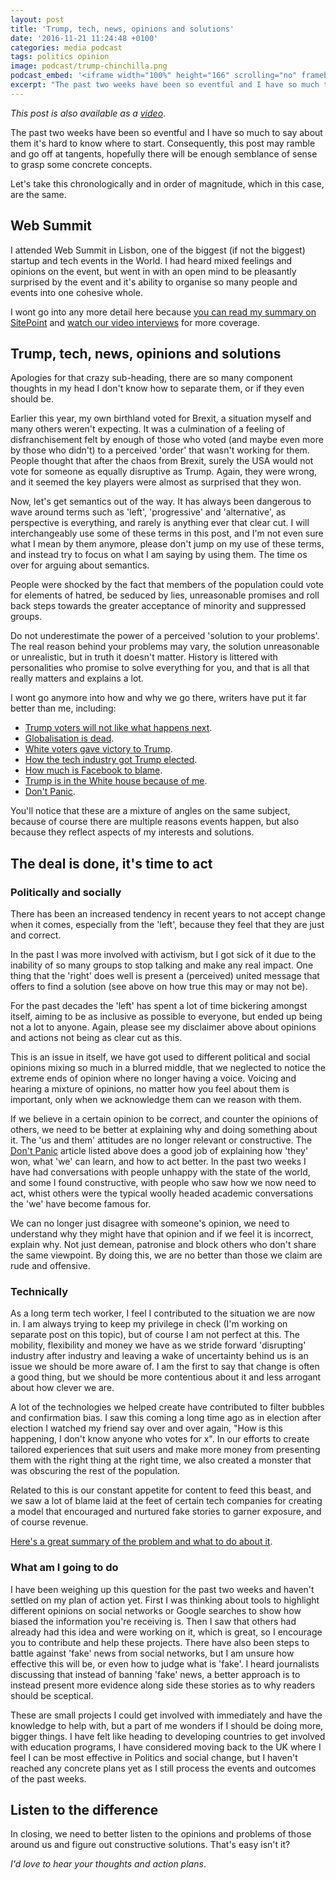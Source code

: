 ```yaml
---
layout: post
title: 'Trump, tech, news, opinions and solutions'
date: '2016-11-21 11:24:48 +0100'
categories: media podcast
tags: politics opinion
image: podcast/trump-chinchilla.png
podcast_embed: '<iframe width="100%" height="166" scrolling="no" frameborder="no" src="https://w.soundcloud.com/player/?url=https%3A//api.soundcloud.com/tracks/294128587&amp;color=ff5500&amp;auto_play=false&amp;hide_related=false&amp;show_comments=true&amp;show_user=true&amp;show_reposts=false"></iframe>'
excerpt: "The past two weeks have been so eventful and I have so much to say about them it's hard to know where to start. Consequently, this episode may ramble and go off at tangents, hopefully there will be enough semblance of sense to grasp some concrete concepts. Let's take this chronologically and in order of magnitude, which in this case, are the same."
---
```


_This post is also available as a [video](https://youtu.be/RqmLLwmxFPg)_.

The past two weeks have been so eventful and I have so much to say about them it's hard to know where to start. Consequently, this post may ramble and go off at tangents, hopefully there will be enough semblance of sense to grasp some concrete concepts.

Let's take this chronologically and in order of magnitude, which in this case, are the same.

## Web Summit

I attended Web Summit in Lisbon, one of the biggest (if not the biggest) startup and tech events in the World. I had heard mixed feelings and opinions on the event, but went in with an open mind to be pleasantly surprised by the event and it's ability to organise so many people and events into one cohesive whole.

I wont go into any more detail here because [you can read my summary on SitePoint](https://www.sitepoint.com/web-summit-2016-iot-learning-chatbots-biohacking-more/) and [watch our video interviews](https://www.youtube.com/playlist?list=PL1fnzsSshABw3IvKkbnM1EeQn2Fg2Q8e4) for more coverage.

## Trump, tech, news, opinions and solutions

Apologies for that crazy sub-heading, there are so many component thoughts in my head I don't know how to separate them, or if they even should be.

Earlier this year, my own birthland voted for Brexit, a situation myself and many others weren't expecting. It was a culmination of a feeling of disfranchisement felt by enough of those who voted (and maybe even more by those who didn't) to a perceived 'order' that wasn't working for them. People thought that after the chaos from Brexit, surely the USA would not vote for someone as equally disruptive as Trump. Again, they were wrong, and it seemed the key players were almost as surprised that they won.

Now, let's get semantics out of the way. It has always been dangerous to wave around terms such as 'left', 'progressive' and 'alternative', as perspective is everything, and rarely is anything ever that clear cut. I will interchangeably use some of these terms in this post, and I'm not even sure what I mean by them anymore, please don't jump on my use of these terms, and instead try to focus on what I am saying by using them. The time os over for arguing about semantics.

People were shocked by the fact that members of the population could vote for elements of hatred, be seduced by lies, unreasonable promises and roll back steps towards the greater acceptance of minority and suppressed groups.

Do not underestimate the power of a perceived 'solution to your problems'. The real reason behind your problems may vary, the solution unreasonable or unrealistic, but in truth it doesn't matter. History is littered with personalities who promise to solve everything for you, and that is all that really matters and explains a lot.

I wont go anymore into how and why we go there, writers have put it far better than me, including:

- [Trump voters will not like what happens next](https://www.washingtonpost.com/opinions/trump-voters-will-not-like-what-happens-next/2016/11/09/e346ffc2-a67f-11e6-8fc0-7be8f848c492_story.html).
- [Globalisation is dead](https://www.theguardian.com/commentisfree/2016/nov/09/globalisation-dead-white-supremacy-trump-neoliberal).
- [White voters gave victory to Trump](https://www.theguardian.com/us-news/2016/nov/09/white-voters-victory-donald-trump-exit-polls).
- [How the tech industry got Trump elected](https://thenextweb.com/politics/2016/11/10/how-the-tech-industry-got-donald-trump-elected/).
- [How much is Facebook to blame](https://gizmodo.com/how-much-is-facebook-to-blame-1788773278).
- [Trump is in the White house because of me](https://www.washingtonpost.com/news/the-intersect/wp/2016/11/17/facebook-fake-news-writer-i-think-donald-trump-is-in-the-white-house-because-of-me/).
- [Don't Panic](https://www.cracked.com/blog/dont-panic/).

You'll notice that these are a mixture of angles on the same subject, because of course there are multiple reasons events happen, but also because they reflect aspects of my interests and solutions.

## The deal is done, it's time to act

### Politically and socially

There has been an increased tendency in recent years to not accept change when it comes, especially from the 'left', because they feel that they are just and correct.

In the past I was more involved with activism, but I got sick of it due to the inability of so many groups to stop talking and make any real impact. One thing that the 'right' does well is present a (perceived) united message that offers to find a solution (see above on how true this may or may not be).

For the past decades the 'left' has spent a lot of time bickering amongst itself, aiming to be as inclusive as possible to everyone, but ended up being not a lot to anyone. Again, please see my disclaimer above about opinions and actions not being as clear cut as this.

This is an issue in itself, we have got used to different political and social opinions mixing so much in a blurred middle, that we neglected to notice the extreme ends of opinion where no longer having a voice. Voicing and hearing a mixture of opinions, no matter how you feel about them is important, only when we acknowledge them can we reason with them.

If we believe in a certain opinion to be correct, and counter the opinions of others, we need to be better at explaining why and doing something about it. The 'us and them' attitudes are no longer relevant or constructive. The [Don't Panic](https://www.cracked.com/blog/dont-panic/) article listed above does a good job of explaining how 'they' won, what 'we' can learn, and how to act better. In the past two weeks I have had conversations with people unhappy with the state of the world, and some I found constructive, with people who saw how we now need to act, whist others were the typical woolly headed academic conversations the 'we' have become famous for.

We can no longer just disagree with someone's opinion, we need to understand why they might have that opinion and if we feel it is incorrect, explain why. Not just demean, patronise and block others who don't share the same viewpoint. By doing this, we are no better than those we claim are rude and offensive.

### Technically

As a long term tech worker, I feel I contributed to the situation we are now in. I am always trying to keep my privilege in check (I'm working on separate post on this topic), but of course I am not perfect at this. The mobility, flexibility and money we have as we stride forward 'disrupting' industry after industry and leaving a wake of uncertainty behind us is an issue we should be more aware of. I am the first to say that change is often a good thing, but we should be more contentious about it and less arrogant about how clever we are.

A lot of the technologies we helped create have contributed to filter bubbles and confirmation bias. I saw this coming a long time ago as in election after election I watched my friend say over and over again, "How is this happening, I don't know anyone who votes for x". In our efforts to create tailored experiences that suit users and make more money from presenting them with the right thing at the right time, we also created a monster that was obscuring the rest of the population.

Related to this is our constant appetite for content to feed this beast, and we saw a lot of blame laid at the feet of certain tech companies for creating a model that encouraged and nurtured fake stories to garner exposure, and of course revenue.

[Here's a great summary of the problem and what to do about it](https://medium.com/whither-news/a-call-for-cooperation-against-fake-news-d7d94bb6e0d4).

### What am I going to do

I have been weighing up this question for the past two weeks and haven't settled on my plan of action yet. First I was thinking about tools to highlight different opinions on social networks or Google searches to show how biased the information you're receiving is. Then I saw that others had already had this idea and were working on it, which is great, so I encourage you to contribute and help these projects. There have also been steps to battle against 'fake' news from social networks, but I am unsure how effective this will be, or even how to judge what is 'fake'. I heard journalists discussing that instead of banning 'fake' news, a better approach is to instead present more evidence along side these stories as to why readers should be sceptical.

These are small projects I could get involved with immediately and have the knowledge to help with, but a part of me wonders if I should be doing more, bigger things. I have felt like heading to developing countries to get involved with education programs, I have considered moving back to the UK where I feel I can be most effective in Politics and social change, but I haven't reached any concrete plans yet as I still process the events and outcomes of the past weeks.

## Listen to the difference

In closing, we need to better listen to the opinions and problems of those around us and figure out constructive solutions. That's easy isn't it?

_I'd love to hear your thoughts and action plans_.
